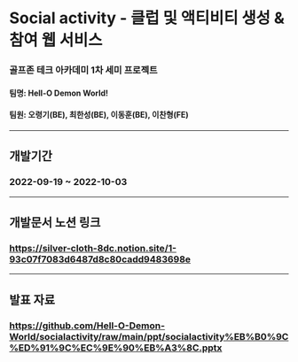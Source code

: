 # Social activity - 클럽 및 액티비티 생성 & 참여 웹 서비스
 ### 골프존 테크 아카데미 1차 세미 프로젝트
 #### 팀명: Hell-O Demon World!
 #### 팀원: 오령기(BE), 최한성(BE), 이동훈(BE), 이찬형(FE)
 --------------------------------
## 개발기간 
### 2022-09-19 ~ 2022-10-03
 --------------------------------
## 개발문서 노션 링크
### https://silver-cloth-8dc.notion.site/1-93c07f7083d6487d8c80cadd9483698e
--------------------------------
## 발표 자료
### https://github.com/Hell-O-Demon-World/socialactivity/raw/main/ppt/socialactivity%EB%B0%9C%ED%91%9C%EC%9E%90%EB%A3%8C.pptx
